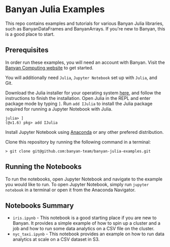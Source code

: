# Banyan Julia Examples

This repo contains examples and tutorials for various Banyan Julia libraries,
such as BanyanDataFrames and BanyanArrays. If you're new to Banyan, this is a
good place to start.

## Prerequisites

In order run these examples, you will need an account with Banyan. Visit the
[Banyan Computing website](https://www.banyancomputing.com/getting-started/)
to get started.

You will additionally need `Julia`, `Jupyter Notebook` set up with `Julia`, and Git.

Download the Julia installer for your operating system [here](https://julialang.org/downloads/), and follow the instructions to finish the installation. Open Julia in the REPL and enter package mode by typing `]`. Run `add IJulia` to install the Julia package required for running a Jupyter Notebook with Julia.

```
julia> ]
(@v1.6) pkg> add IJulia
```

Install Jupyter Notebook using [Anaconda](https://www.anaconda.com/products/individual) or any other prefered distribution.

Clone this repository by running the following command in a terminal:

```
> git clone git@github.com:banyan-team/banyan-julia-examples.git
```

## Running the Notebooks

To run the notebooks, open Jupyter Notebook and navigate to the example you would like to run. To open Jupyter Notebook, simply run `jupyter notebook` in a terminal or open it from the Anaconda Navigator.

## Notebooks Summary

* `iris.ipynb` - This notebook is a good starting place if you are new to Banyan. It provides a simple example of how to spin up a cluster and a job and how to run some data analytics on a CSV file on the cluster.
* `nyc_taxi.ipynb` - This notebook provides an example on how to run data analytics at scale on a CSV dataset in S3.
